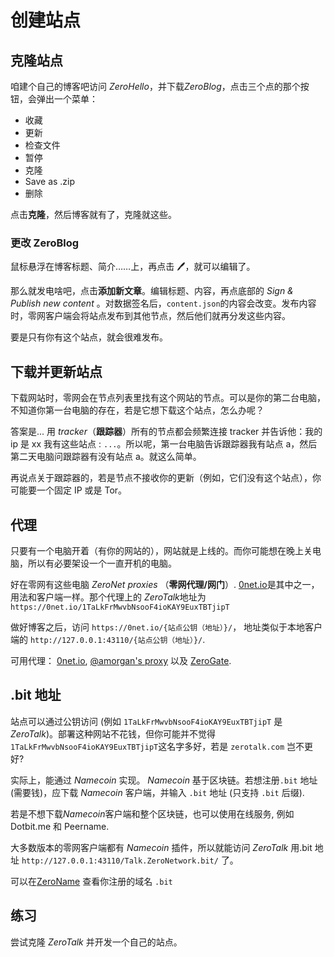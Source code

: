 # 创建站点

## 克隆站点

咱建个自己的博客吧访问 _ZeroHello_，并下载*ZeroBlog*，点击三个点的那个按钮，会弹出一个菜单：

-   收藏
-   更新
-   检查文件
-   暂停
-   克隆
-   Save as .zip
-   删除

点击**克隆**，然后博客就有了，克隆就这些。

### 更改 ZeroBlog

鼠标悬浮在博客标题、简介……上，再点击 🖊，就可以编辑了。

那么就发电啥吧，点击**添加新文章**。编辑标题、内容，再点底部的 _Sign & Publish new content_ 。对数据签名后，`content.json`的内容会改变。发布内容时，零网客户端会将站点发布到其他节点，然后他们就再分发这些内容。

要是只有你有这个站点，就会很难发布。

## 下载并更新站点

下载网站时，零网会在节点列表里找有这个网站的节点。可以是你的第二台电脑，不知道你第一台电脑的存在，若是它想下载这个站点，怎么办呢？

答案是... 用 _tracker_（**跟踪器**）所有的节点都会频繁连接 tracker 并告诉他：我的 ip 是 xx 我有这些站点 : `...`。所以呢，第一台电脑告诉跟踪器我有站点 a，然后第二天电脑问跟踪器有没有站点 a。就这么简单。

再说点关于跟踪器的，若是节点不接收你的更新（例如，它们没有这个站点），你可能要一个固定 IP 或是 Tor。

## 代理

只要有一个电脑开着（有你的网站的），网站就是上线的。而你可能想在晚上关电脑，所以有必要架设一个一直开机的电脑。

好在零网有这些电脑 _ZeroNet proxies_ （**零网代理/网门**）. [0net.io](https://0net.io)是其中之一，用法和客户端一样。那个代理上的 *ZeroTalk*地址为`https://0net.io/1TaLkFrMwvbNsooF4ioKAY9EuxTBTjipT`

做好博客之后，访问 `https://0net.io/{站点公钥（地址）}/`， 地址类似于本地客户端的 `http://127.0.0.1:43110/{站点公钥（地址）}/`.

可用代理： [0net.io](https://0net.io), [@amorgan's proxy](http://zn.amorgan.xyz) 以及 [ZeroGate](https://zerogate.tk).

## .bit 地址

站点可以通过公钥访问 (例如 `1TaLkFrMwvbNsooF4ioKAY9EuxTBTjipT` 是 _ZeroTalk_)。部署这种网站不花钱，但你可能并不觉得 `1TaLkFrMwvbNsooF4ioKAY9EuxTBTjipT`这名字多好，若是 `zerotalk.com` 岂不更好?

实际上，能通过 _Namecoin_ 实现。 _Namecoin_ 基于区块链。若想注册`.bit` 地址 (需要钱)，应下载 _Namecoin_ 客户端，并输入 `.bit` 地址 (只支持 `.bit` 后缀).

若是不想下载*Namecoin*客户端和整个区块链，也可以使用在线服务, 例如 Dotbit.me 和 Peername.

大多数版本的零网客户端都有 _Namecoin_ 插件，所以就能访问 _ZeroTalk_ 用.bit 地址 `http://127.0.0.1:43110/Talk.ZeroNetwork.bit/` 了。

可以在[ZeroName](http://127.0.0.1:43110/zeroname.bit/) 查看你注册的域名 `.bit`

## 练习

尝试克隆 _ZeroTalk_ 并开发一个自己的站点。
